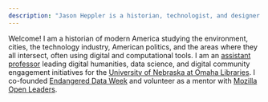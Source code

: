 ```yaml
---
description: "Jason Heppler is a historian, technologist, and designer in Omaha, Nebr."
---
```


Welcome! I am a historian of modern America studying the environment, cities, the technology industry, American politics, and the areas where they all intersect, often using digital and computational tools. I am an [assistant professor](https://www.unomaha.edu/criss-library/about-us/staff-directory/jason-heppler.php) leading digital humanities, data science, and digital community engagement initiatives for the [University of Nebraska at Omaha Libraries](https://unomaha.edu). I co-founded [Endangered Data Week](https://endangereddataweek.org/) and volunteer as a mentor with [Mozilla Open Leaders](https://foundation.mozilla.org/en/initiatives/mozilla-open-leaders/).
